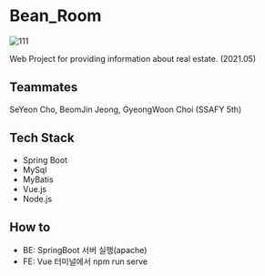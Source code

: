 # Bean_Room
![111](https://user-images.githubusercontent.com/46417206/122634338-9be79d80-d118-11eb-93fe-e1126b97a2d9.JPG)

Web Project for providing information about real estate. (2021.05)

## Teammates
SeYeon Cho, BeomJin Jeong, GyeongWoon Choi (SSAFY 5th)

## Tech Stack
- Spring Boot  
- MySql  
- MyBatis  
- Vue.js  
- Node.js

## How to
- BE: SpringBoot 서버 실행(apache)
- FE: Vue 터미널에서 npm run serve 
